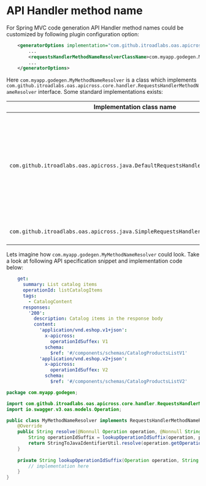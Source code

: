 # API Handler method name

For Spring MVC code generation API Handler method names could be customized by following
plugin configuration option:

```xml
    <generatorOptions implementation="com.github.itroadlabs.oas.apicross.springmvc.SpringMvcCodeGeneratorOptions">
        ...
        <requestsHandlerMethodNameResolverClassName>com.myapp.godegen.MyMethodNameResolver</requestsHandlerMethodNameResolverClassName>
        ...
    </generatorOptions>
```

Here `com.myapp.godegen.MyMethodNameResolver` is a class which implements `com.github.itroadlabs.oas.apicross.core.handler.RequestsHandlerMethodNameResolver` interface.
Some standard implementations exists:

| Implementation class name | Description |
| ---- | ---- |
| `com.github.itroadlabs.oas.apicross.java.DefaultRequestsHandlerMethodNameResolver` | **This is default implementation**, which is used in case when no `requestsHandlerMethodNameResolverClassName` plugin configuration option defined. It makes method name on base of `operationId` (from Open API specification) and media-type consumed and produced by API operation. <br/> For example, if `operationId` is `myOperation` and operation consumes `application/json` then method name will be `myOperationConsumesJson`. When operation also produces `image/png` content then method name will be `myOperationConsumesJsonProducesImagePng`|
| `com.github.itroadlabs.oas.apicross.java.SimpleRequestsHandlerMethodNameResolver` | This implementation just uses `operationId` (adopted to Java identifiers legal characters) as a method name |

Lets imagine how `com.myapp.godegen.MyMethodNameResolver` could look. 
Take a look at following API specification snippet and implementation code below:
```yaml
    get:
      summary: List catalog items
      operationId: listCatalogItems
      tags:
        - CatalogContent
      responses:
        '200':
          description: Catalog items in the response body
          content:
            'application/vnd.eshop.v1+json':
              x-apicross: 
                operationIdSuffex: V1
              schema:
                $ref: '#/components/schemas/CatalogProductsListV1'
            'application/vnd.eshop.v2+json':
              x-apicross:
                operationIdSuffex: V2
              schema:
                $ref: '#/components/schemas/CatalogProductsListV2'
```

```java
package com.myapp.godegen;

import com.github.itroadlabs.oas.apicross.core.handler.RequestsHandlerMethodNameResolver;
import io.swagger.v3.oas.models.Operation;

public class MyMethodNameResolver implements RequestsHandlerMethodNameResolver {
    @Override
    public String resolve(@Nonnull Operation operation, @Nonnull String uriPath, String consumesMediaType, String producesMediaType) {
        String operationIdSuffix = lookupOperationIdSuffix(operation, producesMediaType);
        return StringToJavaIdentifierUtil.resolve(operation.getOperationId() + operationIdSuffix);
    }
    
    private String lookupOperationIdSuffix(Operation operation, String producesMediaType) {
        // implementation here
    }
}
```